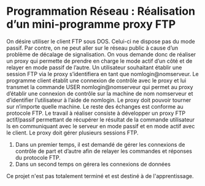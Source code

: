 # Programmation Réseau : Réalisation d’un mini-programme proxy FTP
On désire utiliser le client FTP sous DOS. Celui-ci ne dispose pas du mode passif. Par contre, on ne peut aller sur le réseau public à cause d’un problème de décalage de signalisation. On vous demande donc de réaliser un proxy qui permette de prendre en charge le mode actif d’un côté et de relayer en mode passif de l’autre.
Un utilisateur souhaitant établir une session FTP via le proxy s’identifiera en tant que nomlogin@nomserveur. Le programme client établit une connexion de contrôle avec le proxy et lui transmet la commande USER nomlogin@nomserveur qui permet au proxy d’établir une connexion de contrôle sur la machine de nom nomserveur et d’identifier
l’utilisateur à l’aide de nomlogin. Le proxy doit pouvoir tourner sur n’importe quelle machine.
Le reste des échanges est conforme au protocole FTP.
Le travail à réaliser consiste à développer un proxy FTP actif/passif permettant de récupérer le résultat de la commande utilisateur ls en communiquant avec le serveur en mode passif et en mode actif avec le client. Le proxy doit gérer plusieurs sessions FTP.
1) Dans un premier temps, il est demandé de gérer les connexions de contrôle de part et
d’autre afin de relayer les commandes et réponses du protocole FTP.
2) Dans un second temps on gérera les connexions de données

Ce projet n'est pas totalement terminé et est destiné à de l'apprentissage.
